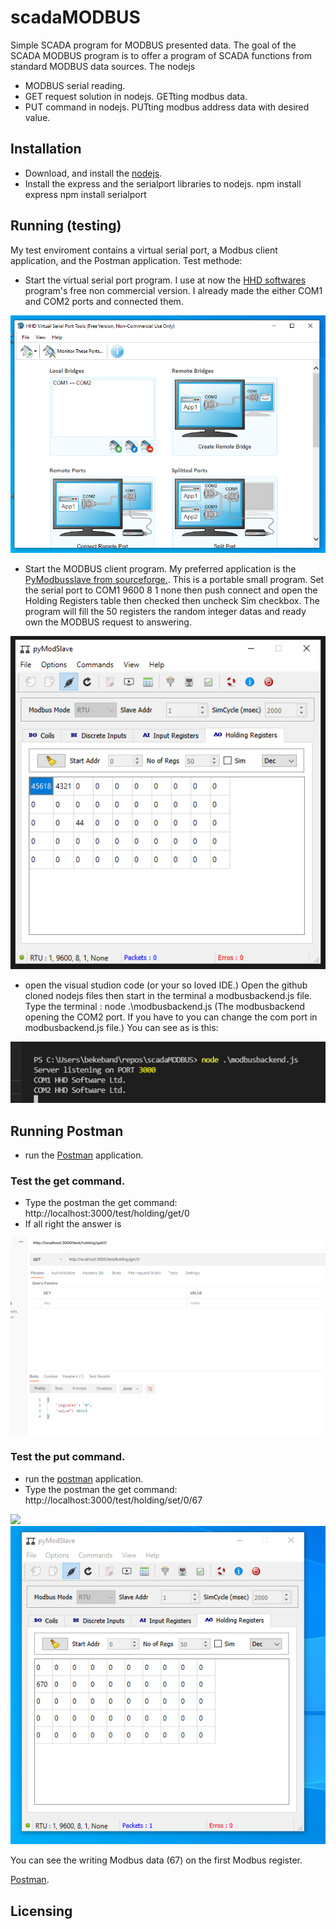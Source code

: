 
# scadaMODBUS 
Simple SCADA program for MODBUS presented data.
The goal of the SCADA MODBUS program is to offer a program of SCADA functions from standard MODBUS data sources. The nodejs 


- MODBUS serial reading.
- GET request solution in nodejs. GETting modbus data.
- PUT command in nodejs. PUTting modbus address data with desired value.

## Installation

- Download, and install the [nodejs](https://nodejs.dev/download).
- Install the express and the serialport libraries to nodejs.
npm install express
npm install serialport

## Running (testing)
My test enviroment contains a virtual serial port, a Modbus client application, and the Postman application. 
Test methode:
- Start the virtual serial port program. I use at now the [HHD softwares](https://www.hhdsoftware.com/) program's free non commercial version. I already made the either COM1 and COM2 ports and connected them.
<img src="resources/HHD virtual port.png">

- Start the MODBUS client program. My preferred application is the [PyModbusslave from sourceforge.](https://sourceforge.net/projects/pymodslave/). This is a portable small program. Set the serial port to COM1 9600 8 1 none then push connect and open the Holding Registers table then checked then uncheck Sim checkbox. The program will fill the 50 registers the random integer datas and ready own the MODBUS request to answering.
<img src="resources/Modbus client holding registers.png">

- open the visual studion code (or your so loved IDE.) Open the github cloned nodejs files then start in the terminal a modbusbackend.js file. Type the terminal :
node .\modbusbackend.js (The modbusbackend opening the COM2 port. If you have to you can change the com port in modbusbackend.js file.)
You can see as is this: <p>
<img src="resources/run modbusbackend.png">

 ## Running Postman
- run the [Postman](https://www.postman.com/) application.

### Test the get command.
- Type the postman the get command:
http://localhost:3000/test/holding/get/0
- If all right the answer is

<img src="resources/Postman get 0.png">

### Test the put command. 
- run the [postman](https://www.postman.com/) application.
- Type the postman the get command:
http://localhost:3000/test/holding/set/0/67


<img src="resources/Postman put.png">

<img src="resources/Modbus client put result.png">

You can see the writing Modbus data (67) on the first Modbus register.

 [Postman](https://www.postman.com/).

## Licensing





